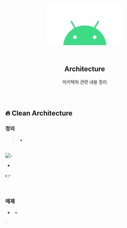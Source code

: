 <div align="center">
  <p>
    <img src="../README.assets/android.png">
  </p>
  <br>
  <h2>Architecture</h2>
  <p>아키텍처 관련 내용 정리</p>
  <br>
  <br>
</div>


## 🔥 Clean Architecture

### 정의

> -

<br>

<img src="../README.assets/roo.png" alt="-" align="center" width="50%" />

-

👉 

<br>

### 예제

- -

```kotlin
-
```
